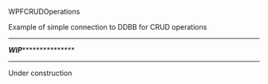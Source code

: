 WPFCRUDOperations

Example of simple connection to DDBB for CRUD operations

************************************************
***************WIP******************************
************************************************

Under construction